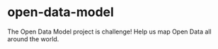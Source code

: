 # open-data-model
The Open Data Model project is challenge! Help us map Open Data all around the world.
